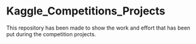 # Kaggle_Competitions_Projects

This repository has been made to show the work and effort that has been put during the competition projects. 
